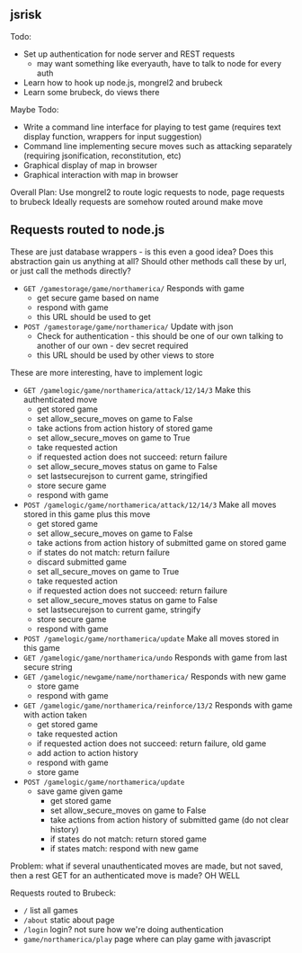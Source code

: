 jsrisk
-----

Todo:

* Set up authentication for node server and REST requests
  * may want something like everyauth, have to talk to node for every auth
* Learn how to hook up node.js, mongrel2 and brubeck
* Learn some brubeck, do views there

Maybe Todo:

* Write a command line interface for playing to test game
  (requires text display function, wrappers for input suggestion)
* Command line implementing secure moves such as attacking separately
  (requiring jsonification, reconstitution, etc)
* Graphical display of map in browser
* Graphical interaction with map in browser

Overall Plan:
Use mongrel2 to route logic requests to node, page requests to brubeck
Ideally requests are somehow routed around
make move

Requests routed to node.js
---------------------------
These are just database wrappers - is this even a good idea?
Does this abstraction gain us anything at all?  Should other methods
call these by url, or just call the methods directly?

* `GET /gamestorage/game/northamerica/`
  Responds with game
    * get secure game based on name
    * respond with game
    * this URL should be used to get
* `POST /gamestorage/game/northamerica/`
  Update with json
    * Check for authentication - this should be one of our own
        talking to another of our own - dev secret required
    * this URL should be used by other views to store

These are more interesting, have to implement logic

* `GET /gamelogic/game/northamerica/attack/12/14/3`
  Make this authenticated move
    * get stored game
    * set allow_secure_moves on game to False
    * take actions from action history of stored game
    * set allow_secure_moves on game to True
    * take requested action
    * if requested action does not succeed: return failure
    * set allow_secure_moves status on game to False
    * set lastsecurejson to current game, stringified
    * store secure game
    * respond with game
* `POST /gamelogic/game/northamerica/attack/12/14/3`
  Make all moves stored in this game plus this move
    * get stored game
    * set allow_secure_moves on game to False
    * take actions from action history of submitted game on stored game
    * if states do not match: return failure
    * discard submitted game
    * set all_secure_moves on game to True
    * take requested action
    * if requested action does not succeed: return failure
    * set allow_secure_moves status on game to False
    * set lastsecurejson to current game, stringify
    * store secure game
    * respond with game
* `POST /gamelogic/game/northamerica/update`
  Make all moves stored in this game
* `GET /gamelogic/game/northamerica/undo`
  Responds with game from last secure string
* `GET /gamelogic/newgame/name/northamerica/`
  Responds with new game
    * store game
    * respond with game
* `GET /gamelogic/game/northamerica/reinforce/13/2`
  Responds with game with action taken
    * get stored game
    * take requested action
    * if requested action does not succeed: return failure, old game
    * add action to action history
    * respond with game
    * store game
* `POST /gamelogic/game/northamerica/update`
  * save game given game
    * get stored game
    * set allow_secure_moves on game to False
    * take actions from action history of submitted game
       (do not clear history)
    * if states do not match: return stored game
    * if states match: respond with new game 

Problem: what if several unauthenticated moves are made, but not saved,
then a rest GET for an authenticated move is made? OH WELL

Requests routed to Brubeck:
* `/`
  list all games
* `/about`
  static about page
* `/login`
  login? not sure how we're doing authentication
* `game/northamerica/play`
  page where can play game with javascript
